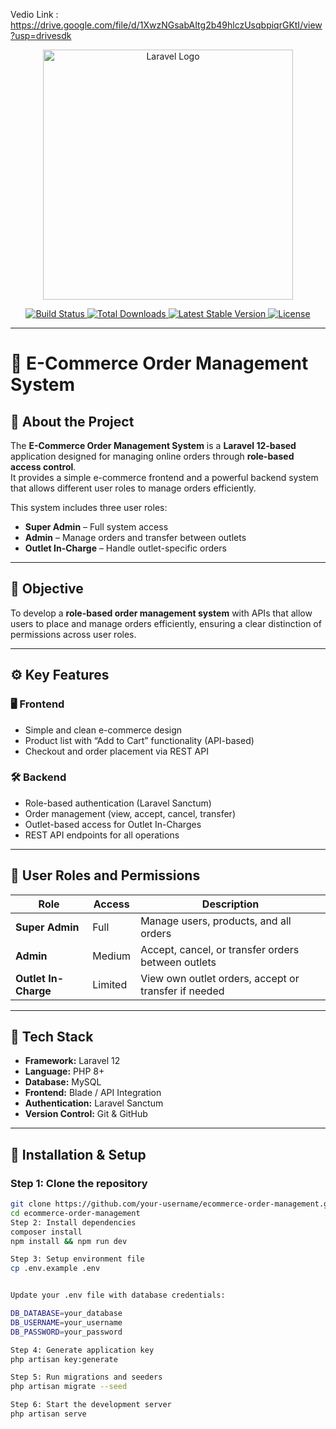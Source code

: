 
  Vedio Link : https://drive.google.com/file/d/1XwzNGsabAItg2b49hlczUsqbpiqrGKtI/view?usp=drivesdk
<p align="center">
    <a href="https://laravel.com" target="_blank">
        <img src="https://raw.githubusercontent.com/laravel/art/master/logo-lockup/5%20SVG/2%20CMYK/1%20Full%20Color/laravel-logolockup-cmyk-red.svg" width="400" alt="Laravel Logo">
    </a>
</p>

<p align="center">
    <a href="https://github.com/laravel/framework/actions">
        <img src="https://github.com/laravel/framework/workflows/tests/badge.svg" alt="Build Status">
    </a>
    <a href="https://packagist.org/packages/laravel/framework">
        <img src="https://img.shields.io/packagist/dt/laravel/framework" alt="Total Downloads">
    </a>
    <a href="https://packagist.org/packages/laravel/framework">
        <img src="https://img.shields.io/packagist/v/laravel/framework" alt="Latest Stable Version">
    </a>
    <a href="https://packagist.org/packages/laravel/framework">
        <img src="https://img.shields.io/packagist/l/laravel/framework" alt="License">
    </a>
</p>

---

# 🛒 E-Commerce Order Management System

## 📖 About the Project

The **E-Commerce Order Management System** is a **Laravel 12-based** application designed for managing online orders through **role-based access control**.  
It provides a simple e-commerce frontend and a powerful backend system that allows different user roles to manage orders efficiently.

This system includes three user roles:  
- **Super Admin** – Full system access  
- **Admin** – Manage orders and transfer between outlets  
- **Outlet In-Charge** – Handle outlet-specific orders  

---

## 🎯 Objective

To develop a **role-based order management system** with APIs that allow users to place and manage orders efficiently, ensuring a clear distinction of permissions across user roles.

---

## ⚙️ Key Features

### 🖥️ Frontend
- Simple and clean e-commerce design  
- Product list with “Add to Cart” functionality (API-based)  
- Checkout and order placement via REST API  

### 🛠️ Backend
- Role-based authentication (Laravel Sanctum)  
- Order management (view, accept, cancel, transfer)  
- Outlet-based access for Outlet In-Charges  
- REST API endpoints for all operations  

---

## 👥 User Roles and Permissions

| Role | Access | Description |
|------|---------|-------------|
| **Super Admin** | Full | Manage users, products, and all orders |
| **Admin** | Medium | Accept, cancel, or transfer orders between outlets |
| **Outlet In-Charge** | Limited | View own outlet orders, accept or transfer if needed |

---

## 🧩 Tech Stack

- **Framework:** Laravel 12  
- **Language:** PHP 8+  
- **Database:** MySQL  
- **Frontend:** Blade / API Integration  
- **Authentication:** Laravel Sanctum  
- **Version Control:** Git & GitHub  

---

## 🚀 Installation & Setup

### Step 1: Clone the repository
```bash
git clone https://github.com/your-username/ecommerce-order-management.git
cd ecommerce-order-management
Step 2: Install dependencies
composer install
npm install && npm run dev

Step 3: Setup environment file
cp .env.example .env


Update your .env file with database credentials:

DB_DATABASE=your_database
DB_USERNAME=your_username
DB_PASSWORD=your_password

Step 4: Generate application key
php artisan key:generate

Step 5: Run migrations and seeders
php artisan migrate --seed

Step 6: Start the development server
php artisan serve